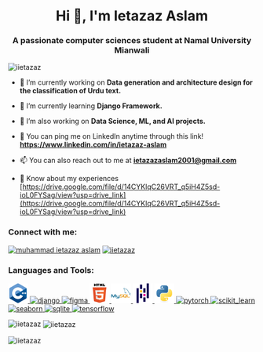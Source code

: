 <h1 align="center">Hi 👋, I'm Ietazaz Aslam</h1>
<h3 align="center">A passionate computer sciences student at Namal University Mianwali</h3>

<p align="left"> <img src="https://komarev.com/ghpvc/?username=iietazaz&label=Profile%20views&color=0e75b6&style=flat" alt="iietazaz" /> </p>

- 🔭 I’m currently working on **Data generation and architecture design for the classification of Urdu text.**

- 🌱 I’m currently learning **Django Framework.**

- 👯 I’m also working on **Data Science, ML, and AI projects.**

- 💬 You can ping me on LinkedIn anytime through this link! **https://www.linkedin.com/in/ietazaz-aslam**

- 📫 You can also reach out to me at **ietazazaslam2001@gmail.com**

- 📄 Know about my experiences [https://drive.google.com/file/d/14CYKlqC26VRT_q5iH4Z5sd-ioL0FYSag/view?usp=drive_link](https://drive.google.com/file/d/14CYKlqC26VRT_q5iH4Z5sd-ioL0FYSag/view?usp=drive_link)

<h3 align="left">Connect with me:</h3>
<p align="left">
<a href="https://linkedin.com/in/muhammad ietazaz aslam" target="blank"><img align="center" src="https://raw.githubusercontent.com/rahuldkjain/github-profile-readme-generator/master/src/images/icons/Social/linked-in-alt.svg" alt="muhammad ietazaz aslam" height="30" width="40" /></a>
<a href="https://instagram.com/iietazaz" target="blank"><img align="center" src="https://raw.githubusercontent.com/rahuldkjain/github-profile-readme-generator/master/src/images/icons/Social/instagram.svg" alt="iietazaz" height="30" width="40" /></a>
</p>

<h3 align="left">Languages and Tools:</h3>
<p align="left"> <a href="https://www.w3schools.com/cpp/" target="_blank" rel="noreferrer"> <img src="https://raw.githubusercontent.com/devicons/devicon/master/icons/cplusplus/cplusplus-original.svg" alt="cplusplus" width="40" height="40"/> </a> <a href="https://www.djangoproject.com/" target="_blank" rel="noreferrer"> <img src="https://cdn.worldvectorlogo.com/logos/django.svg" alt="django" width="40" height="40"/> </a> <a href="https://www.figma.com/" target="_blank" rel="noreferrer"> <img src="https://www.vectorlogo.zone/logos/figma/figma-icon.svg" alt="figma" width="40" height="40"/> </a> <a href="https://www.w3.org/html/" target="_blank" rel="noreferrer"> <img src="https://raw.githubusercontent.com/devicons/devicon/master/icons/html5/html5-original-wordmark.svg" alt="html5" width="40" height="40"/> </a> <a href="https://www.mysql.com/" target="_blank" rel="noreferrer"> <img src="https://raw.githubusercontent.com/devicons/devicon/master/icons/mysql/mysql-original-wordmark.svg" alt="mysql" width="40" height="40"/> </a> <a href="https://pandas.pydata.org/" target="_blank" rel="noreferrer"> <img src="https://raw.githubusercontent.com/devicons/devicon/2ae2a900d2f041da66e950e4d48052658d850630/icons/pandas/pandas-original.svg" alt="pandas" width="40" height="40"/> </a> <a href="https://www.python.org" target="_blank" rel="noreferrer"> <img src="https://raw.githubusercontent.com/devicons/devicon/master/icons/python/python-original.svg" alt="python" width="40" height="40"/> </a> <a href="https://pytorch.org/" target="_blank" rel="noreferrer"> <img src="https://www.vectorlogo.zone/logos/pytorch/pytorch-icon.svg" alt="pytorch" width="40" height="40"/> </a> <a href="https://scikit-learn.org/" target="_blank" rel="noreferrer"> <img src="https://upload.wikimedia.org/wikipedia/commons/0/05/Scikit_learn_logo_small.svg" alt="scikit_learn" width="40" height="40"/> </a> <a href="https://seaborn.pydata.org/" target="_blank" rel="noreferrer"> <img src="https://seaborn.pydata.org/_images/logo-mark-lightbg.svg" alt="seaborn" width="40" height="40"/> </a> <a href="https://www.sqlite.org/" target="_blank" rel="noreferrer"> <img src="https://www.vectorlogo.zone/logos/sqlite/sqlite-icon.svg" alt="sqlite" width="40" height="40"/> </a> <a href="https://www.tensorflow.org" target="_blank" rel="noreferrer"> <img src="https://www.vectorlogo.zone/logos/tensorflow/tensorflow-icon.svg" alt="tensorflow" width="40" height="40"/> </a> </p>

<p><img align="left" src="https://github-readme-stats.vercel.app/api/top-langs?username=iietazaz&show_icons=true&locale=en&layout=compact" alt="iietazaz" /></p>

<p>&nbsp;<img align="center" src="https://github-readme-stats.vercel.app/api?username=iietazaz&show_icons=true&locale=en" alt="iietazaz" /></p>

<p><img align="center" src="https://github-readme-streak-stats.herokuapp.com/?user=iietazaz&" alt="iietazaz" /></p>
